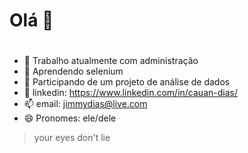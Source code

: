 # Olá 👋 <h1>
  
- 🔭 Trabalho atualmente com administração 
- 🌱 Aprendendo selenium 
- 👯 Participando de um projeto de análise de dados  
- 💬 linkedin: <https://www.linkedin.com/in/cauan-dias/> 
- 📫 email: jimmydias@live.com 
- 😄 Pronomes: ele/dele 
 
> your eyes don't lie

